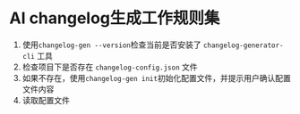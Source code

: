 # AI changelog生成工作规则集

1. 使用`changelog-gen --version`检查当前是否安装了 `changelog-generator-cli` 工具
2. 检查项目下是否存在 `changelog-config.json` 文件
4. 如果不存在，使用`changelog-gen init`初始化配置文件，并提示用户确认配置文件内容
5. 读取配置文件

